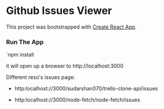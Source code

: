 # Github Issues Viewer

This project was bootstrapped with [Create React App](https://github.com/facebook/create-react-app).


### Run The App
`npm install

it will open up a browser to http://localhost:3000

Different reso's issues page:

* http:localhost://3000/sudarshan070/trello-clone-api/issues

* http:localhost://3000/node-fetch/node-fetch/issues